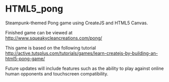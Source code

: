 HTML5_pong
==========

Steampunk-themed Pong game using CreateJS and HTML5 Canvas.

Finished game can be viewed at http://www.squeakycleancreations.com/pong/

This game is based on the following tutorial http://active.tutsplus.com/tutorials/games/learn-createjs-by-building-an-html5-pong-game/

Future updates will include features such as the ability to play against online human opponents and touchscreen compatibility.
